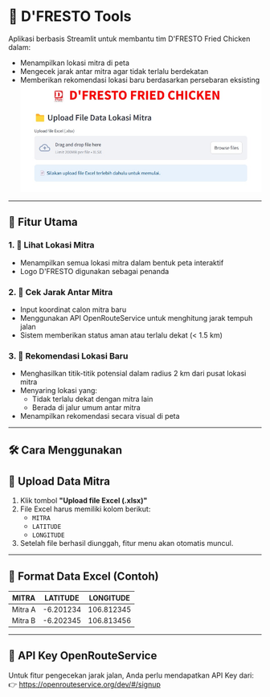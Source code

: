 # 🍗 D'FRESTO Tools

Aplikasi berbasis Streamlit untuk membantu tim D'FRESTO Fried Chicken dalam:
- Menampilkan lokasi mitra di peta
- Mengecek jarak antar mitra agar tidak terlalu berdekatan
- Memberikan rekomendasi lokasi baru berdasarkan persebaran eksisting
![Tampilan Awal](tampilan%20awal.jpeg)

---

## 🚀 Fitur Utama

### 1. 📌 Lihat Lokasi Mitra
- Menampilkan semua lokasi mitra dalam bentuk peta interaktif
- Logo D'FRESTO digunakan sebagai penanda

### 2. 📏 Cek Jarak Antar Mitra
- Input koordinat calon mitra baru
- Menggunakan API OpenRouteService untuk menghitung jarak tempuh jalan
- Sistem memberikan status aman atau terlalu dekat (< 1.5 km)

### 3. 🌟 Rekomendasi Lokasi Baru
- Menghasilkan titik-titik potensial dalam radius 2 km dari pusat lokasi mitra
- Menyaring lokasi yang:
  - Tidak terlalu dekat dengan mitra lain
  - Berada di jalur umum antar mitra
- Menampilkan rekomendasi secara visual di peta

---

## 🛠️ Cara Menggunakan

## 📁 Upload Data Mitra

1. Klik tombol **"Upload file Excel (.xlsx)"**
2. File Excel harus memiliki kolom berikut:
   - `MITRA`
   - `LATITUDE`
   - `LONGITUDE`
3. Setelah file berhasil diunggah, fitur menu akan otomatis muncul.

---

## 📁 Format Data Excel (Contoh)

| MITRA       | LATITUDE   | LONGITUDE   |
|-------------|------------|-------------|
| Mitra A     | -6.201234  | 106.812345  |
| Mitra B     | -6.202345  | 106.813456  |

---

## 🔐 API Key OpenRouteService

Untuk fitur pengecekan jarak jalan, Anda perlu mendapatkan API Key dari:
👉 https://openrouteservice.org/dev/#/signup

